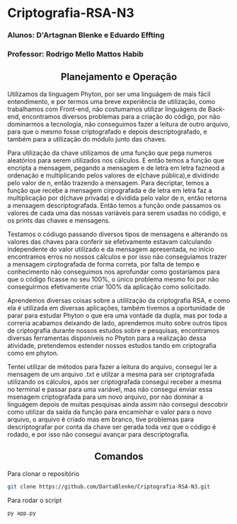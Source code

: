 # Criptografia-RSA-N3

<h3>Alunos: D'Artagnan Blenke e Eduardo Effting</h3>
<h3>Professor: Rodrigo Mello Mattos Habib</h3>

<h2 align="center">Planejamento e Operação</h2>
Utilizamos da linguagem Phyton, por ser uma linguágem de mais fácil entendimento, e por termos uma breve experiência de utilização,
como trabalhamos com Front-end, não costumamos utilizar linguágens de Back-end, encontramos diversos problemas para a criação do código,
por não dominarmos a tecnologia, não conseguimos fazer a leitura de outro arquivo, para que o mesmo fosse criptografado e depois descriptografado,
e também para a utilização do módulo junto das chaves.

Para utilização da chave utilizamos de uma função que pega numeros aleatórios para serem utilizados nos cálculos. E então temos a função que encripta a
mensagem, pegando a mensagem e de letra em letra fazneod a ordenação e multiplicando pelos valores de e(chave pública),e dividindo pelo valor de n, 
então trazendo a mensagem. Para decriptar, temos a função que recebe a mensagem cirpografada e de letra em letra faz a multiplicação por d(chave privada) 
e dividida pelo valor de n, então retorna a mensagem descriptografada. Então temos a função onde passamos os valores de cada uma das nossas variáveis 
para serem usadas no código, e os prints das chaves e mensagens.

Testamos o códiugo passando diversos tipos de mensagens e alterando os valores das chaves para conferir se efetivamente estavam calculando
independente do valor utilizado e da mensagem apresentada, no início encontramos erros no nossos cálculos e por isso não conseguíamos trazer a mensagem
cirptografada de forma correta, por falta de tempo e conhecimento não conseguimos nos aprofundar como gostaríamos para que o código ficasse no seu 100%,
o único problema mesmo foi por não conseguirmos efetivamente criar 100% da aplicação como solicitado.

Aprendemos diversas coisas sobre a utililzação da criptografia RSA, e como ela é utilizada em diversas aplicações, também tivemos a oportunidade de parar 
para estudar Phyton o que era uma vontade da dupla, mas por toda a correria acabamos deixando de lado, aprendemos muito sobre outros tipos de criptografia
durante nossos estudos sobre e pesquisas, encontramos diversas ferramentas disponíveis no Phyton para a realização dessa atividade, pretendemos estender
nossos estudos tando em criptografia como em phyton.

Tentei utilizar de métodos para fazer a leitura do arquivo, consegui ler a mensagem de um arquivo .txt e utilzar a mesma para ser criptografada utilizando
os cálculos, após ser criptografada consegui receber a mesma no terminal e passar para uma variável, mas não consegui enviar essa msenagem criptografada para
um novo arquivo, por nào dominar a linguágem depois de muitas pesquisas ainda assim não consegui descobrir como utilizar da saída da função para encaminhar
o valor para o novo arquivo, o arquivo é criado mas em branco, tive problemas para descriptografar por conta da chave ser gerada toda vez que o código é
rodado, e por isso não consegui avançar para descriptografia.

<h2 align="center">Comandos</h2>


Para clonar o repositório
```sh
git clone https://github.com/DartaBlenke/Criptografia-RSA-N3.git
```

Para rodar o script
```sh
py app.py
```
